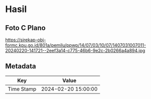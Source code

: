 # Hasil

## Foto C Plano

https://sirekap-obj-formc.kpu.go.id/801a/pemilu/ppwp/14/07/03/10/07/1407031007011-20240220-141721--2eef3a14-c775-46b6-9e2c-2b0266a4a894.jpg


## Metadata

| Key        | Value               |
| ---------- | ------------------- |
| Time Stamp | 2024-02-20 15:00:00 |



